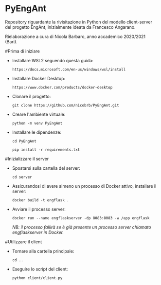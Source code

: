 # PyEngAnt
Repository riguardante la rivisitazione in Python del modello client-server del progetto EngAnt, inizialmente ideata da Francesco Angarano.

Rielaborazione a cura di Nicola Barbaro, anno accademico 2020/2021 (Bari).

#Prima di iniziare

- Installare WSL2 seguendo questa guida:

    ```https://docs.microsoft.com/en-us/windows/wsl/install```


- Installare Docker Desktop:

    ```https://www.docker.com/products/docker-desktop```


- Clonare il progetto:

    ```git clone https://github.com/nicobrb/PyEngAnt.git```


- Creare l'ambiente virtuale:

    ```python -m venv PyEngAnt```


- Installare le dipendenze:

    ```cd PyEngAnt```

    ```pip install -r requirements.txt```

#Inizializzare il server

- Spostarsi sulla cartella del server:
    
    ```cd server```


- Assicurandosi di avere almeno un processo di Docker attivo, installare il server:

  ```docker build -t engflask .```


- Avviare il processo server:

  ```docker run --name engflaskserver -dp 8083:8083 -w /app engflask```

  *NB: il processo fallirà se è già presente un processo server chiamato engflaskserver in Docker.*


#Utilizzare il client

- Tornare alla cartella principale:
  
  ```cd ..```


- Eseguire lo script del client:

  ```python client/client.py```




         
